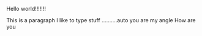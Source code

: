  Hello world!!!!!!!

This is a paragraph I like to type stuff ..........auto
you are my angle
How are you
